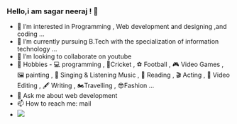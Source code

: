 ### Hello,i am sagar neeraj ! 👋


- 👀 I’m interested in Programming , Web development and designing ,and coding ...
- 🌱 I’m currently pursuing B.Tech with the specialization of information technology ...
- 👯 I’m looking to collaborate on youtube
- 💖 Hobbies - 💻 programming , 🏏Cricket , ⚽ Football , 🎮 Video Games , 🖼 painting , 🎵 Singing & Listening Music , 📗 Reading , 🎬 Acting , 🎥 Video Editing , 🖋 Writing , 🏍Travelling , 😎Fashion ...
- 💬 Ask me about web development
- 📫 How to reach me: mail 
- <img src="https://github-readme-stats.vercel.app/api?username=sagar598&&show_icons=true&title_color=ffffff&icon_color=bb2acf&text_color=daf7dc&bg_color=151515">


